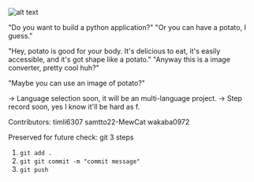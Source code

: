 ![alt text](https://github.com/Unforgettableeternalproject/Image-Converter/blob/file_path_enhanced/Snapshot.jpg?raw=true)

"Do you want to build a python application?"
"Or you can have a potato, I guess."

"Hey, potato is good for your body. It's delicious to eat, it's easily accessible, and it's got shape like a potato."
"Anyway this is a image converter, pretty cool huh?"

"Maybe you can use an image of potato?"

-> Language selection soon, it will be an multi-language project.
-> Step record soon, yes I know it'll be hard as f.

Contributors:
	timli6307
	samtto22-MewCat
	wakaba0972

Preserved for future check: git 3 steps
1. ```git add .```
2. ```git git commit -m "commit message"```
3. ```git push```
